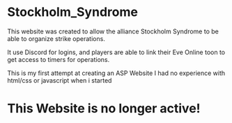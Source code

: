 # Stockholm_Syndrome
This website was created to allow the alliance Stockholm Syndrome to be able to organize strike operations.

It use Discord for logins, and players are able to link their Eve Online toon to get access to timers for operations.

This is my first attempt at creating an ASP Website
I had no experience with html/css or javascript when i started

# This Website is no longer active!
